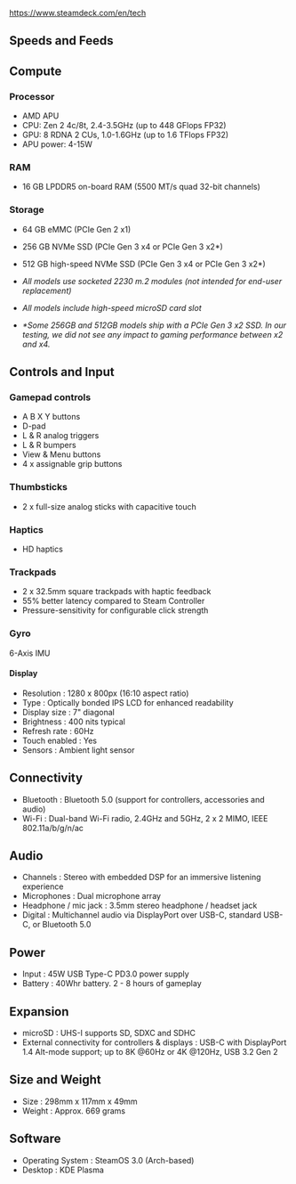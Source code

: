 https://www.steamdeck.com/en/tech

Speeds and Feeds
----------------

## Compute

### Processor

- AMD APU  
- CPU: Zen 2 4c/8t, 2.4-3.5GHz (up to 448 GFlops FP32)  
- GPU: 8 RDNA 2 CUs, 1.0-1.6GHz (up to 1.6 TFlops FP32)  
- APU power: 4-15W

### RAM

- 16 GB LPDDR5 on-board RAM (5500 MT/s quad 32-bit channels)

### Storage

- 64 GB eMMC (PCIe Gen 2 x1)  
- 256 GB NVMe SSD (PCIe Gen 3 x4 or PCIe Gen 3 x2\*)  
- 512 GB high-speed NVMe SSD (PCIe Gen 3 x4 or PCIe Gen 3 x2\*)  
  
- _All models use socketed 2230 m.2 modules (not intended for end-user replacement)_  
- _All models include high-speed microSD card slot_  
- _\*Some 256GB and 512GB models ship with a PCIe Gen 3 x2 SSD. In our testing, we did not see any impact to gaming performance between x2 and x4._

## Controls and Input

### Gamepad controls

- A B X Y buttons  
- D-pad  
- L & R analog triggers  
- L & R bumpers  
- View & Menu buttons  
- 4 x assignable grip buttons

### Thumbsticks

- 2 x full-size analog sticks with capacitive touch

### Haptics

- HD haptics

### Trackpads

- 2 x 32.5mm square trackpads with haptic feedback  
- 55% better latency compared to Steam Controller  
- Pressure-sensitivity for configurable click strength

### Gyro

6-Axis IMU

#### Display

- Resolution : 1280 x 800px (16:10 aspect ratio)
- Type : Optically bonded IPS LCD for enhanced readability
- Display size : 7" diagonal
- Brightness : 400 nits typical
- Refresh rate : 60Hz
- Touch enabled : Yes
- Sensors : Ambient light sensor

## Connectivity

- Bluetooth : Bluetooth 5.0 (support for controllers, accessories and audio)
- Wi-Fi : Dual-band Wi-Fi radio, 2.4GHz and 5GHz, 2 x 2 MIMO, IEEE 802.11a/b/g/n/ac

## Audio

- Channels : Stereo with embedded DSP for an immersive listening experience
- Microphones : Dual microphone array
- Headphone / mic jack : 3.5mm stereo headphone / headset jack
- Digital : Multichannel audio via DisplayPort over USB-C, standard USB-C, or Bluetooth 5.0

## Power

- Input : 45W USB Type-C PD3.0 power supply
- Battery : 40Whr battery. 2 - 8 hours of gameplay

## Expansion

- microSD : UHS-I supports SD, SDXC and SDHC
- External connectivity for  controllers & displays : USB-C with DisplayPort 1.4 Alt-mode support; up to 8K @60Hz or 4K @120Hz, USB 3.2 Gen 2

## Size and Weight

- Size : 298mm x 117mm x 49mm
- Weight : Approx. 669 grams

## Software

- Operating System : SteamOS 3.0 (Arch-based)
- Desktop : KDE Plasma
